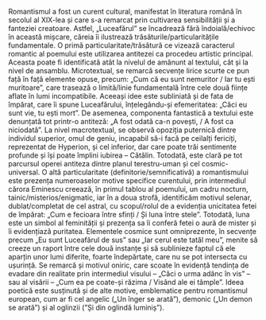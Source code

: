 Romantismul a fost un curent cultural, manifestat în literatura română în secolul al XIX-lea și care s-a remarcat prin cultivarea sensibilității și a fanteziei creatoare. Astfel, „Luceafărul” se încadrează fără îndoială/echivoc în această mișcare, căreia îi ilustrează trăsăturile/particularitățile fundamentale.
O primă particularitate/trăsătură ce vizează caracterul romantic al poemului este utilizarea antitezei ca procedeu artistic principal. Aceasta poate fi identificată atât la nivelul de amănunt al textului, cât și la nivel de ansamblu. Microtextual, se remarcă secvențe lirice scurte ce pun față în față elemente opuse, precum: „Cum că eu sunt nemuritor / Iar tu ești muritoare”, care trasează o limită/linie fundamentală între cele două ființe aflate în lumi incompatibile. Aceeași idee este subliniată și de fata de împărat, care îi spune Luceafărului, înțelegându-și efemeritatea: „Căci eu sunt vie, tu ești mort”. De asemenea, componenta fantastică a textului este denunțată tot printr-o antiteză: „A fost odată ca-n povești, / A fost ca niciodată”. La nivel macrotextual, se observă opoziția puternică dintre individul superior, omul de geniu, incapabil să-i facă pe ceilalți fericiți, reprezentat de Hyperion, și cel inferior, dar care poate trăi sentimente profunde și își poate împlini iubirea – Cătălin. Totodată, este clară pe tot parcursul operei antiteza dintre planul terestru-uman și cel cosmic-universal.
O altă particularitate (definitorie/semnificativă) a romantismului este prezența numeroaselor motive specifice curentului, prin intermediul cărora Eminescu creează, în primul tablou al poemului, un cadru nocturn, tainic/misterios/enigmatic, iar în a doua strofă, identificăm motivul selenar, dublat/completat de cel astral, cu scopul/rolul de a evidenția unicitatea fetei de împărat: „Cum e fecioara între sfinți / Și luna între stele”. Totodată, luna este un simbol al feminității și prezența sa îi conferă fetei o aură de mister și îi evidențiază puritatea. Elementele cosmice sunt omniprezente, în secvențe precum „Eu sunt Luceafărul de sus” sau „Iar cerul este tatăl meu”, menite să creeze un raport între cele două instanțe și să sublinieze faptul că ele aparțin unor lumi diferite, foarte îndepărtate, care nu se pot intersecta cu ușurință. Se remarcă și motivul oniric, care scoate în evidență tendința de evadare din realitate prin intermediul visului – „Căci o urma adânc în vis” – sau al visării – „Cum ea pe coate-și răzima / Visând ale ei tâmple”. Ideea poetică este susținută și de alte motive, emblematice pentru romantismul european, cum ar fi cel angelic („Un înger se arată”), demonic („Un demon se arată”) și al oglinzii (”Și din oglindă luminiș”).
